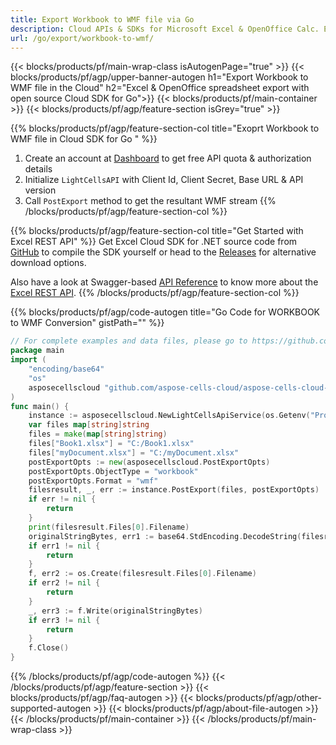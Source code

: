 ```yaml
---
title: Export Workbook to WMF file via Go
description: Cloud APIs & SDKs for Microsoft Excel & OpenOffice Calc. Export workbok or interanl object to kinds of format file in the Cloud.
url: /go/export/workbook-to-wmf/
---
```



{{< blocks/products/pf/main-wrap-class isAutogenPage="true" >}}
{{< blocks/products/pf/agp/upper-banner-autogen h1="Export Workbook to WMF file in the Cloud" h2="Excel & OpenOffice spreadsheet export with open source Cloud SDK for Go">}}
{{< blocks/products/pf/main-container >}}
{{< blocks/products/pf/agp/feature-section isGrey="true" >}}

{{% blocks/products/pf/agp/feature-section-col title="Exoprt Workbook to WMF file in Cloud SDK for Go " %}}
1. Create an account at <a href="https://dashboard.aspose.cloud/">Dashboard</a> to get free API quota & authorization details
1. Initialize ```LightCellsAPI``` with Client Id, Client Secret, Base URL & API version
1. Call ```PostExport``` method to get the resultant WMF stream
{{% /blocks/products/pf/agp/feature-section-col %}}

{{% blocks/products/pf/agp/feature-section-col title="Get Started with Excel REST API" %}}
Get Excel Cloud SDK for .NET source code from [GitHub](https://github.com/aspose-cells-cloud/aspose-cells-cloud-go) to compile the SDK yourself or head to the [Releases](https://github.com/aspose-cells-cloud/aspose-cells-cloud-go/releases) for alternative download options. 

Also have a look at Swagger-based [API Reference](https://apireference.aspose.cloud/cells/#/LightCells/PostExport) to know more about the [Excel REST API](https://products.aspose.cloud/cells/curl/).
{{% /blocks/products/pf/agp/feature-section-col %}}

{{% blocks/products/pf/agp/code-autogen title="Go Code for WORKBOOK to WMF Conversion" gistPath="" %}}
```go
// For complete examples and data files, please go to https://github.com/aspose-cells-cloud/aspose-cells-cloud-go/
package main
import (
	"encoding/base64"
	"os"
	asposecellscloud "github.com/aspose-cells-cloud/aspose-cells-cloud-go/v22"
)
func main() {
	instance := asposecellscloud.NewLightCellsApiService(os.Getenv("ProductClientId"), os.Getenv("ProductClientSecret"))
	var files map[string]string
	files = make(map[string]string)
	files["Book1.xlsx"] = "C:/Book1.xlsx"
	files["myDocument.xlsx"] = "C:/myDocument.xlsx"
	postExportOpts := new(asposecellscloud.PostExportOpts)
	postExportOpts.ObjectType = "workbook"
	postExportOpts.Format = "wmf"
	filesresult, _, err := instance.PostExport(files, postExportOpts)
	if err != nil {
		return
	}
	print(filesresult.Files[0].Filename)
	originalStringBytes, err1 := base64.StdEncoding.DecodeString(filesresult.Files[0].FileContent)
	if err1 != nil {
		return
	}
	f, err2 := os.Create(filesresult.Files[0].Filename)
	if err2 != nil {
		return
	}
	_, err3 := f.Write(originalStringBytes)
	if err3 != nil {
		return
	}
	f.Close()
}
```

{{% /blocks/products/pf/agp/code-autogen %}}
{{< /blocks/products/pf/agp/feature-section >}}
{{< blocks/products/pf/agp/faq-autogen >}}
{{< blocks/products/pf/agp/other-supported-autogen >}}
{{< blocks/products/pf/agp/about-file-autogen >}}
{{< /blocks/products/pf/main-container >}}
{{< /blocks/products/pf/main-wrap-class >}}
